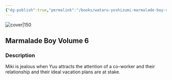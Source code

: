 ```yaml
---
{"dg-publish":true,"permalink":"/books/wataru-yoshizumi-marmalade-boy-volume-6/","title":"\"Marmalade Boy Volume 6\"","tags":["manga","romance"]}
---
```




![cover|150](http://books.google.com/books/content?id=besGAAAACAAJ&printsec=frontcover&img=1&zoom=1&source=gbs_api)

## Marmalade Boy Volume 6

### Description

Miki is jealous when Yuu attracts the attention of a co-worker and their relationship and their ideal vacation plans are at stake.
```